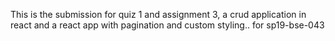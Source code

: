 This is the submission for quiz 1 and assignment 3, a crud application in react and a react app with pagination and custom styling.. for sp19-bse-043

